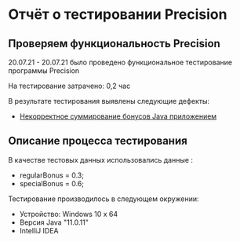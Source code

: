 # Отчёт о тестировании Precision

## Проверяем функциональность Precision

20.07.21 - 20.07.21  было проведено функциональное тестирование программы Precision

На тестирование затрачено: 0,2 час

В результате тестирования выявлены следующие дефекты:
* [Некорректное суммирование  бонусов Java приложением](https://github.com/tazhieva2222/Precision/issues/1#issue-948657302)

## Описание процесса тестирования

В качестве тестовых данных использовались данные :
* regularBonus = 0.3;
* specialBonus = 0.6;


Тестирование производилось в следующем окружении:
* Устройство: Windows 10   x 64
* Версия Java  "11.0.11" 
* IntelliJ IDEA
